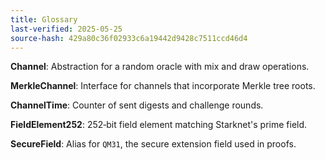 ```yaml
---
title: Glossary
last-verified: 2025-05-25
source-hash: 429a80c36f02933c6a19442d9428c7511ccd46d4
---
```


**Channel**: Abstraction for a random oracle with mix and draw operations.

**MerkleChannel**: Interface for channels that incorporate Merkle tree roots.

**ChannelTime**: Counter of sent digests and challenge rounds.

**FieldElement252**: 252‑bit field element matching Starknet's prime field.

**SecureField**: Alias for `QM31`, the secure extension field used in proofs.
